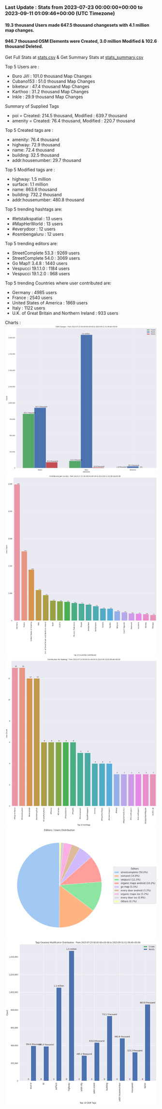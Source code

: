 ### Last Update : Stats from 2023-07-23 00:00:00+00:00 to 2023-09-11 01:09:46+00:00 (UTC Timezone)

#### 19.3 thousand Users made 647.5 thousand changesets with 4.1 million map changes.
#### 946.7 thousand OSM Elements were Created, 3.0 million Modified & 102.6 thousand Deleted.
Get Full Stats at [stats.csv](/stats/fieldmappers/Weekly/stats.csv)
 & Get Summary Stats at [stats_summary.csv](/stats/fieldmappers/Weekly/stats_summary.csv)

Top 5 Users are : 
- Đuro Jiří : 101.0 thousand Map Changes
- Cubano153 : 51.0 thousand Map Changes
- biketeur : 47.4 thousand Map Changes
- Karthoo : 31.2 thousand Map Changes
- Inkle : 29.9 thousand Map Changes

Summary of Supplied Tags
- poi = Created: 214.5 thousand, Modified : 639.7 thousand
- amenity = Created: 76.4 thousand, Modified : 220.7 thousand


Top 5 Created tags are :
- amenity: 76.4 thousand
- highway: 72.9 thousand
- name: 72.4 thousand
- building: 32.5 thousand
- addr:housenumber: 29.7 thousand


Top 5 Modified tags are :
- highway: 1.5 million
- surface: 1.1 million
- name: 863.6 thousand
- building: 732.2 thousand
- addr:housenumber: 480.8 thousand


Top 5 trending hashtags are:
- #letstalkspatial : 13 users
- #MapHerWorld : 13 users
- #everydoor : 12 users
- #osmbengaluru : 12 users


Top 5 trending editors are:
- StreetComplete 53.3 : 9269 users
- StreetComplete 54.0 : 3069 users
- Go Map!! 3.4.8 : 1440 users
- Vespucci 19.1.1.0 : 1184 users
- Vespucci 19.1.2.0 : 968 users


Top 5 trending Countries where user contributed are:
- Germany : 4985 users
- France : 2540 users
- United States of America : 1869 users
- Italy : 1122 users
- U.K. of Great Britain and Northern Ireland : 933 users


 Charts : 
![Alt text](./stats_osm_changes.png) 
![Alt text](./stats_users_per_country.png) 
![Alt text](./stats_users_per_hashtag.png) 
![Alt text](./stats_editors_pie_chart.png) 
![Alt text](./stats_tags.png) 
